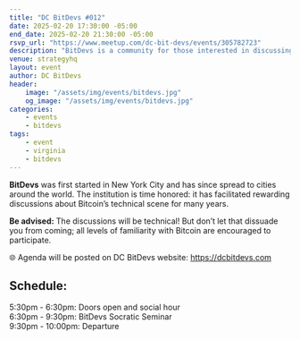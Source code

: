 ```yaml
---
title: "DC BitDevs #012"
date: 2025-02-20 17:30:00 -05:00
end_date: 2025-02-20 21:30:00 -05:00
rsvp_url: "https://www.meetup.com/dc-bit-devs/events/305782723"
description: "BitDevs is a community for those interested in discussing and participating in the research and development of Bitcoin and related protocols. You can be well versed with or new to the topics, all are welcome."
venue: strategyhq
layout: event
author: DC BitDevs
header:
    image: "/assets/img/events/bitdevs.jpg"
    og_image: "/assets/img/events/bitdevs.jpg"
categories:
    - events
    - bitdevs
tags:
    - event
    - virginia
    - bitdevs
---
```


**BitDevs** was first started in New York City and has since spread to cities around the world. The institution is time honored: it has facilitated rewarding discussions about Bitcoin’s technical scene for many years.

**Be advised:** The discussions will be technical! But don’t let that dissuade you from coming; all levels of familiarity with Bitcoin are encouraged to participate.

🌐 Agenda will be posted on DC BitDevs website: <a href = "https://dcbitdevs.com">https://dcbitdevs.com</a><br />

## Schedule:
5:30pm - 6:30pm: Doors open and social hour<br />
6:30pm - 9:30pm: BitDevs Socratic Seminar<br />
9:30pm - 10:00pm: Departure